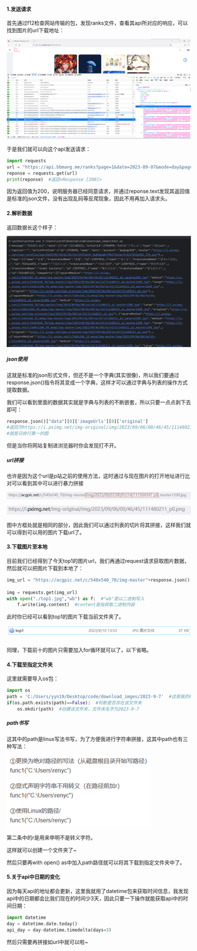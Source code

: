 #### 1.发送请求

首先通过f12检查网站传输的包，发现ranks文件，查看其api所对应的响应，可以找到图片的url下载地址：

![image-20230910132233727.png](README/image-20230910132233727.png)

于是我们就可以向这个api发送请求：

```python
import requests
url = "https://api.bbmang.me/ranks?page=1&date=2023-09-07&mode=day&pageSize=30"
reponse = requests.get(url)
print(reponse)  #返回<Response [200]>
```

因为返回值为200，说明服务器已经同意请求，并通过reponse.text发现其返回值是标准的json文件，没有出现乱码等反爬现象，因此不用再加入请求头。

#### 2.解析数据

返回数据长这个样子：

![image-20230910132826060.png](README/image-20230910132826060.png)

##### json使用

这就是标准的json形式文件，但还不是一个字典(其实很像)，所以我们要通过response.json()指令将其变成一个字典，这样才可以通过字典与列表的操作方式提取数据。

我们可以看到里面的数据其实就是字典与列表的不断嵌套，所以只要一点点剥下去即可：

```python
response.json()["data"][0]['imageUrls'][0]['original']
#返回为https://i.pximg.net/img-original/img/2023/09/06/00/46/45/111480211_p0.png
#就是日排行第一的图
```

但是当你将网站复制进浏览器时你会发现打不开。

##### url拼接

也许是因为这个url是p站之前的使用方法，这时通过与现在图片的打开地址进行比对可以看到其中可以进行暴力拼接

![image-20230910133814148.png](README/image-20230910133814148.png)

![image-20230910133823700.png](README/image-20230910133823700.png)

图中方框处就是相同的部分，因此我们可以通过列表的切片将其拼接，这样我们就可以得到可以用的图片下载url了。

#### 3.下载图片至本地

目前我们已经得到了今天top1的图片url，我们再通过request请求获取图片数据，然后就可以把图片下载到本地了：

```python
img_url = "https://acgpic.net/c/540x540_70/img-master"+response.json()["data"][0]['imageUrls'][0]['original'][32:-4]+"_master1200.jpg"

img = requests.get(img_url)
with open("./top1.jpg","wb") as f:  #"wb"是以二进制写入
	f.write(img.content)  #content是指获取二进制内容
```

此时你已经可以看到top1的图片下载当前文件夹了。

![image-20230910135314561.png](README/image-20230910135314561.png)

同理，下载前十的图片只需要加入for循环就可以了，以下省略。

#### 4.下载至指定文件夹

这里就需要导入os包：

```python
import os
path = 'C:/Users/yyn19/Desktop/code/download_imges/2023-9-7'  #这是我的绝对地址
if(os.path.exists(path)==False):  #判断是否存在该文件夹
    os.mkdir(path)  #创建该文件夹，文件夹名字为2023-9-7
```

##### path书写

这其中的path是linux写法书写，为了方便我进行字符串拼接，这其中path也有三种写法：

![image-20230910140553967.png](README/image-20230910140553967.png)

第二条中的r是用来申明不是转义字符。

这样就可以创建一个文件夹了~

然后只要再with open() as中加入path路径就可以将其下载到指定文件夹中了。

#### 5.关于api中日期的变化

因为每天api的地址都会更新，这里我就用了datetime包来获取时间信息，我发现api中的日期都会比我们现在的时间少3天，因此只要一下操作就能获取api中的时间日期：

```python
import datetime
day = datetime.date.today()
api_day = day-datetime.timedelta(days=3)
```

然后只需要再拼接如url中就可以啦~
